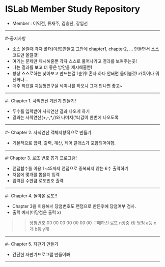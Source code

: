 # ISLab Member Study Repository
- Member : 이익전, 류재주, 김승찬, 강임선

----------

#-공지사항
- 소스 올릴때 각자 폴더(이름)만들고 그안에 chapter1, chapter2, ... 만들면서 소스코드만 올릴것!
- 여기는 문제만 제시해줄뿐 각자 스스로 풀어나가고 결과를 보여주는곳!
- 나는 결과를 보고 더 좋은 방안을 제시해줄뿐!
- 항상 스스로하는 찾아보고 만드는걸 1순위! 혼자 하다 안돼면 물어볼것! 카톡이나 뭐 전화나...
- 매주 화요일 지능형연구실 세미나를 하오니 그때 만나면 좋고~

----------

#- Chapter 1. 사칙연산 계산기 만들기!
- 두수를 입력받아 사칙연산 결과 나오게 하기
- 결과는 사칙연산(+,-,*,/)와 나머지(%)값이 한번에 나오도록

----------

#- Chapter 2. 사칙연산 객체지향적으로 만들기
- 기본적으로 입력, 출력, 계산, 제어 클래스가 포함되어야함.

----------

#-Chapter 3. 로또 번호 뽑기 프로그램!
- 랜덤함수를 이용 1~45까지 랜덤으로 중복되지 않는 6수 출력하기
- 처음에 몇개를 뽑을지 입력
- 입력된 수만큼 로또번호 출력

----------

#- Chapter 4. 돌아온 로또!!
- Chapter 3을 이용해서 당첨번호도 랜덤으로 만든후에 당첨여부 검사.
- 출력 예시(미당첨은 출력 x)
>>당첨번호 00 00 00 00 00 00 00
>>구매하신 로또 n장중 i장 당첨
>>a등 x개
>> b등 y개

----------

#- Chapter 5. 자판기 만들기
- 간단한 자판기프로그램 만들어봐

----------
